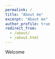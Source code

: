 ```yaml
---
permalink: /
title: "About me"
excerpt: "About me"
author_profile: true
redirect_from: 
  - /about/
  - /about.html
---
```


Welcome

